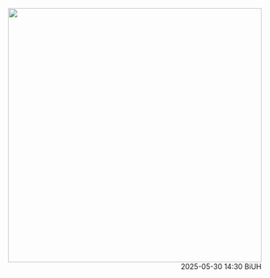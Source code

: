 
<p align="right">
  <img src="https://www.biuh-dt.com/img/20250530_biuh_building_small.jpg" width="500">
  <br>
  2025-05-30 14:30 BiUH
</p>



